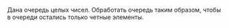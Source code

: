 Дана очередь целых чисел. Обработать очередь таким образом, чтобы в очереди остались
только четные элементы.
